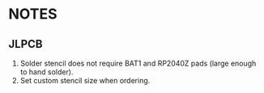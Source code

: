 # NOTES

## JLPCB
1. Solder stencil does not require BAT1 and RP2040Z pads (large enough to hand solder).
2. Set custom stencil size when ordering.
